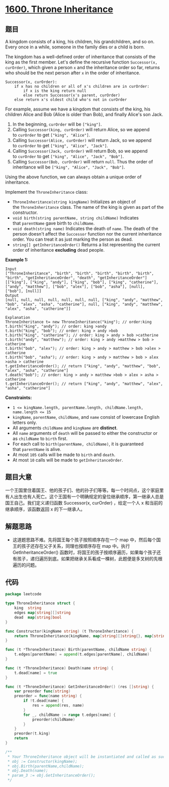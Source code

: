 # [1600. Throne Inheritance](https://leetcode.com/problems/throne-inheritance/)


## 题目

A kingdom consists of a king, his children, his grandchildren, and so on. Every once in a while, someone in the family dies or a child is born.

The kingdom has a well-defined order of inheritance that consists of the king as the first member. Let's define the recursive function `Successor(x, curOrder)`, which given a person `x` and the inheritance order so far, returns who should be the next person after `x` in the order of inheritance.

```
Successor(x, curOrder):
    if x has no children or all of x's children are in curOrder:
        if x is the king return null
        else return Successor(x's parent, curOrder)
    else return x's oldest child who's not in curOrder
```

For example, assume we have a kingdom that consists of the king, his children Alice and Bob (Alice is older than Bob), and finally Alice's son Jack.

1. In the beginning, `curOrder` will be `["king"]`.
2. Calling `Successor(king, curOrder)` will return Alice, so we append to `curOrder` to get `["king", "Alice"]`.
3. Calling `Successor(Alice, curOrder)` will return Jack, so we append to `curOrder` to get `["king", "Alice", "Jack"]`.
4. Calling `Successor(Jack, curOrder)` will return Bob, so we append to `curOrder` to get `["king", "Alice", "Jack", "Bob"]`.
5. Calling `Successor(Bob, curOrder)` will return `null`. Thus the order of inheritance will be `["king", "Alice", "Jack", "Bob"]`.

Using the above function, we can always obtain a unique order of inheritance.

Implement the `ThroneInheritance` class:

- `ThroneInheritance(string kingName)` Initializes an object of the `ThroneInheritance` class. The name of the king is given as part of the constructor.
- `void birth(string parentName, string childName)` Indicates that `parentName` gave birth to `childName`.
- `void death(string name)` Indicates the death of `name`. The death of the person doesn't affect the `Successor` function nor the current inheritance order. You can treat it as just marking the person as dead.
- `string[] getInheritanceOrder()` Returns a list representing the current order of inheritance **excluding** dead people.

**Example 1:**

```
Input
["ThroneInheritance", "birth", "birth", "birth", "birth", "birth", "birth", "getInheritanceOrder", "death", "getInheritanceOrder"]
[["king"], ["king", "andy"], ["king", "bob"], ["king", "catherine"], ["andy", "matthew"], ["bob", "alex"], ["bob", "asha"], [null], ["bob"], [null]]
Output
[null, null, null, null, null, null, null, ["king", "andy", "matthew", "bob", "alex", "asha", "catherine"], null, ["king", "andy", "matthew", "alex", "asha", "catherine"]]

Explanation
ThroneInheritance t= new ThroneInheritance("king"); // order:king
t.birth("king", "andy"); // order: king >andy
t.birth("king", "bob"); // order: king > andy >bob
t.birth("king", "catherine"); // order: king > andy > bob >catherine
t.birth("andy", "matthew"); // order: king > andy >matthew > bob > catherine
t.birth("bob", "alex"); // order: king > andy > matthew > bob >alex > catherine
t.birth("bob", "asha"); // order: king > andy > matthew > bob > alex >asha > catherine
t.getInheritanceOrder(); // return ["king", "andy", "matthew", "bob", "alex", "asha", "catherine"]
t.death("bob"); // order: king > andy > matthew >bob > alex > asha > catherine
t.getInheritanceOrder(); // return ["king", "andy", "matthew", "alex", "asha", "catherine"]

```

**Constraints:**

- `1 <= kingName.length, parentName.length, childName.length, name.length <= 15`
- `kingName`, `parentName`, `childName`, and `name` consist of lowercase English letters only.
- All arguments `childName` and `kingName` are **distinct**.
- All `name` arguments of `death` will be passed to either the constructor or as `childName` to `birth` first.
- For each call to `birth(parentName, childName)`, it is guaranteed that `parentName` is alive.
- At most `105` calls will be made to `birth` and `death`.
- At most `10` calls will be made to `getInheritanceOrder`.

## 题目大意

一个王国里住着国王、他的孩子们、他的孙子们等等。每一个时间点，这个家庭里有人出生也有人死亡。这个王国有一个明确规定的皇位继承顺序，第一继承人总是国王自己。我们定义递归函数 Successor(x, curOrder) ，给定一个人 x 和当前的继承顺序，该函数返回 x 的下一继承人。

## 解题思路

- 这道题思路不难。先将国王每个孩子按照顺序存在一个 map 中，然后每个国王的孩子还存在父子关系，同理也按顺序存在 map 中。执行 GetInheritanceOrder() 函数时，将国王的孩子按顺序遍历，如果每个孩子还有孩子，递归遍历到底。如果把继承关系看成一棵树，此题便是多叉树的先根遍历的问题。

## 代码

```go
package leetcode

type ThroneInheritance struct {
	king  string
	edges map[string][]string
	dead  map[string]bool
}

func Constructor(kingName string) (t ThroneInheritance) {
	return ThroneInheritance{kingName, map[string][]string{}, map[string]bool{}}
}

func (t *ThroneInheritance) Birth(parentName, childName string) {
	t.edges[parentName] = append(t.edges[parentName], childName)
}

func (t *ThroneInheritance) Death(name string) {
	t.dead[name] = true
}

func (t *ThroneInheritance) GetInheritanceOrder() (res []string) {
	var preorder func(string)
	preorder = func(name string) {
		if !t.dead[name] {
			res = append(res, name)
		}
		for _, childName := range t.edges[name] {
			preorder(childName)
		}
	}
	preorder(t.king)
	return
}

/**
 * Your ThroneInheritance object will be instantiated and called as such:
 * obj := Constructor(kingName);
 * obj.Birth(parentName,childName);
 * obj.Death(name);
 * param_3 := obj.GetInheritanceOrder();
 */
```